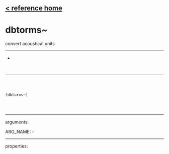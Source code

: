 [< reference home](index.html)
---

# dbtorms~


convert acoustical units

---

-
<br>


---


```



[dbtorms~]


            
```

---
arguments:

ARG_NAME: -<br>

---
properties:


